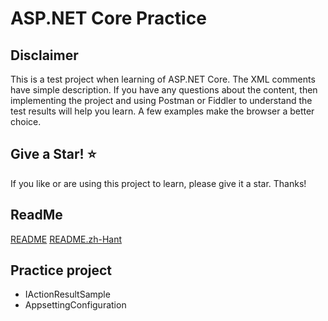 # ASP.NET Core Practice

## Disclaimer

This is a test project when learning of ASP.NET Core. The XML comments have simple description. If you have any questions about the content, then implementing the project and using Postman or Fiddler to understand the test results will help you learn. A few examples make the browser a better choice.

## Give a Star! :star:

If you like or are using this project to learn, please give it a star. Thanks!

## ReadMe

[README](src/3.1/README.md)
[README.zh-Hant](src/3.1/README.zh-Hant.md)

## Practice project

* IActionResultSample
* AppsettingConfiguration